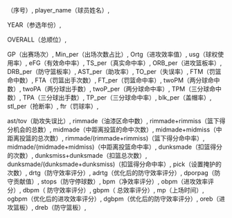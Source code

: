 （序号）,
player_name（球员姓名）,
<!-- TEAM（NBA球队）, -->
<!-- AFFILIATION（家乡）, -->
YEAR（参选年份）,
<!-- ROUND（轮次）, -->
<!-- ROUND.1（该轮顺位）, -->
OVERALL（总顺位）,
<!-- team（大学球队）, -->
<!-- conf, -->
GP（出赛场次）,
Min_per（出场次数占比）,
Ortg（进攻效率值）,
usg（球权使用率）,
eFG（有效命中率）,
TS_per（真实命中率）,
ORB_per（进攻篮板率）,
DRB_per（防守篮板率）,
AST_per（助攻率）,
TO_per（失误率）,
FTM（罚篮命中数）,
FTA（罚篮出手次数）,
FT_per（罚篮命中率）,
twoPM（两分球命中数）,
twoPA（两分球出手数）,
twoP_per（两分球命中率）,
TPM（三分球命中数）,
TPA（三分球出手数）,
TP_per（三分球命中率）,
blk_per（盖帽率）,
stl_per（抢断率）,
ftr（罚球率）,
<!-- yr, -->
<!-- ht, -->
<!-- num, -->
<!-- porpag, -->
<!-- adjoe, -->
<!-- pfr, -->
<!-- year（参选年份）, -->
<!-- pid（球员id）, -->
<!-- type, -->
<!-- Rec_Rank（推荐排名）, -->
ast/tov（助攻失误比）,
rimmade（油漆区命中数）,
rimmade+rimmiss（篮下得分机会的总数）,
midmade（中距离投篮的命中次数）,
midmade+midmiss（中距离投篮的总次数）,
rimmade/(rimmade+rimmiss)（篮下得分命中率）,
midmade/(midmade+midmiss)（中距离投篮命中率）,
dunksmade（扣篮得分的次数）,
dunksmiss+dunksmade（扣篮总次数）,
dunksmade/(dunksmade+dunksmiss)（扣篮得分命中率）,
pick（设置掩护的次数）,
drtg（防守效率评分）,
adrtg（优化后的防守效率评分）,
dporpag（防守贡献值）,
stops（防守停球数）,
bpm（净效率评分）,
obpm（进攻效率评分）,
dbpm（ 防守效率评分）,
gbpm（ 总效率评分）,
mp（上场时间）,
ogbpm（优化后的进攻效率评分）,
dgbpm（优化后的防守效率评分）,
oreb（进攻篮板）,
dreb（防守篮板）,
<!-- treb, -->
<!-- ast, -->
<!-- stl, -->
<!-- blk, -->
<!-- pts（位置）, -->
<!-- Unnamed: 64, -->
<!-- Unnamed: 65 -->